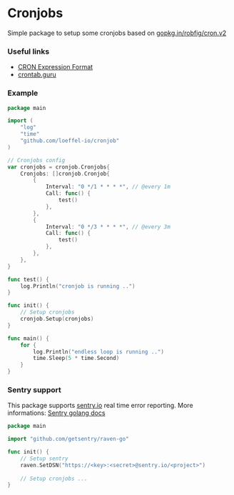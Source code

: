 # Cronjobs

Simple package to setup some cronjobs based on [gopkg.in/robfig/cron.v2](https://godoc.org/gopkg.in/robfig/cron.v2)

### Useful links

- [CRON Expression Format](https://godoc.org/gopkg.in/robfig/cron.v2#hdr-CRON_Expression_Format)
- [crontab.guru](https://crontab.guru)

### Example

```go
package main

import (
	"log"
	"time"
	"github.com/loeffel-io/cronjob"
)

// Cronjobs config
var cronjobs = cronjob.Cronjobs{
	Cronjobs: []cronjob.Cronjob{
		{
			Interval: "0 */1 * * * *", // @every 1m
			Call: func() {
				test()
			},
		},
		{
			Interval: "0 */3 * * * *", // @every 3m
			Call: func() {
				test()
			},
		},
	},
}

func test() {
	log.Println("cronjob is running ..")
}

func init() {
	// Setup cronjobs
	cronjob.Setup(cronjobs)
}

func main() {
	for {
		log.Println("endless loop is running ..")
		time.Sleep(5 * time.Second)
	}
}
```

### Sentry support

This package supports [sentry.io](https://sentry.io) real time error reporting.
More informations: [Sentry golang docs](https://docs.sentry.io/clients/go)

```go
package main

import "github.com/getsentry/raven-go"

func init() {
    // Setup sentry
    raven.SetDSN("https://<key>:<secret>@sentry.io/<project>")
    
    // Setup cronjobs ...
}
```